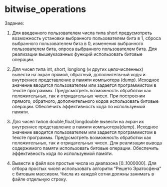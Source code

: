 # bitwise_operations

Задание:
1. Для введенного пользователем числа типа short предусмотреть возможность установки выбранного пользователем бита в 1,
сброса выбранного пользователем бита в 0, изменения выбранного пользователем бита, опроса выбранного пользователем бита. 
Для реализации вышеуказанных функций использовать битовые операции.

2. Для чисел типа int, short, longlong (и других целочисленных) вывести на экран прямой,
обратный, дополнительный коды и внутреннее представление в памяти компьютера (dump). 
Исходное значение вводится пользователем или задается программистом в тексте программы.
Предусмотреть возможность обработки как положительных, так и отрицательных чисел.
При построении прямого, обратного, дополнительного кодов использовать битовые операции. 
Обеспечить эффективность кода по используемой памяти.

3. Для чисел типов double,float,longdouble вывести на экран их внутреннее представление в памяти компьютера(dump). 
Исходное значение вводится пользователем или задается программистом в тексте программы.
Предусмотреть возможность обработки как положительных, так и отрицательных чисел.
Для реализации вывода содержимого памяти использовать битовые операции. 
Обеспечить эффективность кода по используемой памяти.

4. Вывести в файл все простые числа из диапазона [0..1000000].
Для отбора простых чисел использовать алгоритм "Решето Эратосфена" с битовым массивом. 
Числа из каждой сотни должны занимать в файле отдельную строку.
